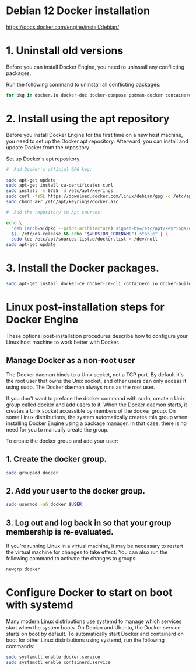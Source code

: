 # Debian 12 Docker installation

https://docs.docker.com/engine/install/debian/


# 1. Uninstall old versions

Before you can install Docker Engine, you need to uninstall any conflicting packages.

Run the following command to uninstall all conflicting packages:


```bash
for pkg in docker.io docker-doc docker-compose podman-docker containerd runc; do sudo apt-get remove $pkg; done
```

# 2. Install using the apt repository

Before you install Docker Engine for the first time on a new host machine, you need to set up the Docker apt repository. Afterward, you can install and update Docker from the repository.

Set up Docker's apt repository.

```bash
#  Add Docker's official GPG key:

sudo apt-get update
sudo apt-get install ca-certificates curl
sudo install -m 0755 -d /etc/apt/keyrings
sudo curl -fsSL https://download.docker.com/linux/debian/gpg -o /etc/apt/keyrings/docker.asc
sudo chmod a+r /etc/apt/keyrings/docker.asc

#  Add the repository to Apt sources:

echo \
  "deb [arch=$(dpkg --print-architecture) signed-by=/etc/apt/keyrings/docker.asc] https://download.docker.com/linux/debian \
  $(. /etc/os-release && echo "$VERSION_CODENAME") stable" | \
  sudo tee /etc/apt/sources.list.d/docker.list > /dev/null
sudo apt-get update
```

# 3. Install the Docker packages.

```bash
sudo apt-get install docker-ce docker-ce-cli containerd.io docker-buildx-plugin docker-compose-plugin
```

# Linux post-installation steps for Docker Engine

These optional post-installation procedures describe how to configure your Linux host machine to work better with Docker.

## Manage Docker as a non-root user

The Docker daemon binds to a Unix socket, not a TCP port. By default it's the root user that owns the Unix socket, and other users can only access it using sudo. The Docker daemon always runs as the root user.

If you don't want to preface the docker command with sudo, create a Unix group called docker and add users to it. When the Docker daemon starts, it creates a Unix socket accessible by members of the docker group. On some Linux distributions, the system automatically creates this group when installing Docker Engine using a package manager. In that case, there is no need for you to manually create the group.

To create the docker group and add your user:

## 1. Create the docker group.


```bash
sudo groupadd docker
```

## 2. Add your user to the docker group.

```bash
sudo usermod -aG docker $USER
```
## 3. Log out and log back in so that your group membership is re-evaluated.

If you're running Linux in a virtual machine, it may be necessary to restart the virtual machine for changes to take effect.
You can also run the following command to activate the changes to groups:


```bash
newgrp docker
```


# Configure Docker to start on boot with systemd

Many modern Linux distributions use systemd to manage which services start when the system boots. On Debian and Ubuntu, the Docker service starts on boot by default. To automatically start Docker and containerd on boot for other Linux distributions using systemd, run the following commands:


```bash
sudo systemctl enable docker.service
sudo systemctl enable containerd.service
```